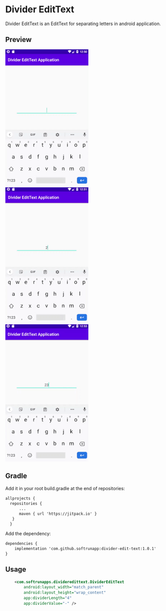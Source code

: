 # Divider EditText
Divider EditText is an EditText for separating letters in android application.

## Preview
<div>
<img src="screen1.gif" width="260" />
<img src="screen2.gif" width="260" />
<img src="screen3.gif" width="260" />
</div>

## Gradle

Add it in your root build.gradle at the end of repositories:


    allprojects {
      repositories {
          ...
          maven { url 'https://jitpack.io' }
       }
	  }
Add the dependency:

	dependencies {
	    implementation 'com.github.softrunapp:divider-edit-text:1.0.1'
	}




## Usage

```xml
    <com.softrunapps.divideredittext.DividerEditText
        android:layout_width="match_parent"
        android:layout_height="wrap_content"
        app:dividerLength="4"
        app:dividerValue="-" />
```
